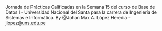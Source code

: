 Jornada de Prácticas Calificadas en la Semana 15 del curso de Base de Datos I - Universidad Nacional del Santa para la carrera de Ingeniería de Sistemas e Informática. By @Johan Max A. López Heredia - jlopez@uns.edu.pe
